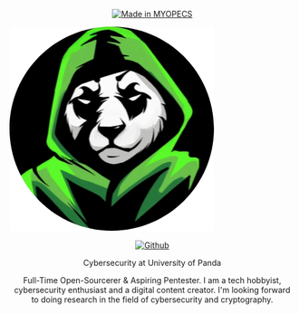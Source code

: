 <p align="center">
<a href="https://github.com/mrp4nda1337/"><img title="Made in MYOPECS" src="https://img.shields.io/badge/MADE%20IN-MYOPECS-SCRIPT?colorA=%23ff8100&colorB=%23017e40&colorC=%23ff0000&style=for-the-badge"></a>

![Mrpanda](https://github.com/MrP4nda1337/MrP4nda/blob/main/mrpanda-modified.png)
<p align="center">
  <a href="https://github.com/mrp4nda1337/"><img title="Github" src="https://img.shields.io/badge/MYOPECS-MrPanda-brightgreen?style=for-the-badge&logo=github"></a><br>

<p align="center">
Cybersecurity at University of Panda </p>
<p align="center">
Full-Time Open-Sourcerer & Aspiring Pentester.
I am a tech hobbyist, cybersecurity enthusiast and a digital content creator.
I'm looking forward to doing research in the field of cybersecurity and cryptography.
</p>
